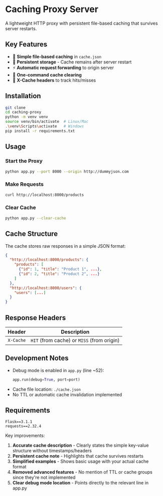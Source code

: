 # Caching Proxy Server
A lightweight HTTP proxy with persistent file-based caching that survives server restarts.

## Key Features

- 💾 **Simple file-based caching** in `cache.json`
- 🔄 **Persistent storage** - Cache remains after server restart
- ⚡ **Automatic request forwarding** to origin server
- 🧹 **One-command cache clearing**
- 📡 **X-Cache headers** to track hits/misses

## Installation

```bash
git clone 
cd caching-proxy
python -m venv venv
source venv/bin/activate  # Linux/Mac
.\venv\Scripts\activate   # Windows
pip install -r requirements.txt
```

## Usage

### Start the Proxy
```bash
python app.py --port 8000 --origin http://dummyjson.com
```

### Make Requests
```bash
curl http://localhost:8000/products
```

### Clear Cache
```bash
python app.py --clear-cache
```

## Cache Structure

The cache stores raw responses in a simple JSON format:

```json
{
  "http://localhost:8000/products": {
    "products": [
      {"id": 1, "title": "Product 1", ...},
      {"id": 2, "title": "Product 2", ...}
    ]
  },
  "http://localhost:8000/users": {
    "users": [...]
  }
}
```

## Response Headers

| Header       | Description                          |
|--------------|--------------------------------------|
| `X-Cache`    | `HIT` (from cache) or `MISS` (from origin) |

## Development Notes

- Debug mode is enabled in `app.py` (line ~52):
  ```python
  app.run(debug=True, port=port)
  ```
- Cache file location: `./cache.json`
- No TTL or automatic cache invalidation implemented

## Requirements

```text
Flask==3.1.1
requests==2.32.4
```


Key improvements:
1. **Accurate cache description** - Clearly states the simple key-value structure without timestamps/headers
2. **Persistent cache note** - Highlights that cache survives restarts
3. **Simplified examples** - Shows basic usage with your actual cache format
4. **Removed advanced features** - No mention of TTL or cache groups since they're not implemented
5. **Clear debug mode location** - Points directly to the relevant line in app.py
